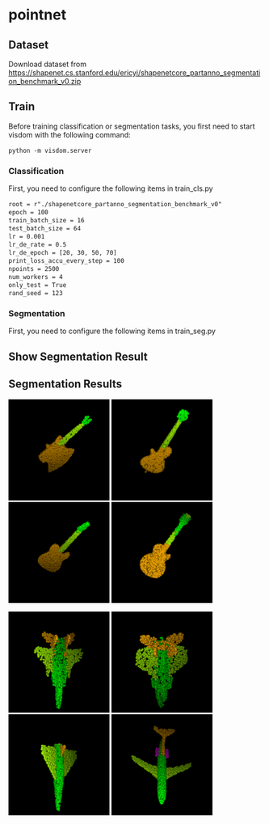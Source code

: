 # pointnet
## Dataset
Download dataset from https://shapenet.cs.stanford.edu/ericyi/shapenetcore_partanno_segmentation_benchmark_v0.zip
## Train  
Before training classification or segmentation tasks, you first need to start visdom with the following command:  
```
python -m visdom.server
```
### Classification 
First, you need to configure the following items in train_cls.py  
```
root = r"./shapenetcore_partanno_segmentation_benchmark_v0"
epoch = 100
train_batch_size = 16
test_batch_size = 64
lr = 0.001
lr_de_rate = 0.5
lr_de_epoch = [20, 30, 50, 70]
print_loss_accu_every_step = 100
npoints = 2500
num_workers = 4
only_test = True
rand_seed = 123
```
### Segmentation  
First, you need to configure the following items in train_seg.py
## Show Segmentation Result  
## Segmentation Results  
<p float="left">
  <img src="test_seg_imgs/guitar1.png" width="200" height="200"/>
  <img src="test_seg_imgs/guitar2.png" width="200" height="200"/>
  <img src="test_seg_imgs/guitar3.png" width="200" height="200"/>
  <img src="test_seg_imgs/guitar4.png" width="200" height="200"/>
</p>
<p float="left">
  <img src="test_seg_imgs/airplane1.png" width="200" height="200"/>
  <img src="test_seg_imgs/airplane2.png" width="200" height="200"/>
  <img src="test_seg_imgs/airplane3.png" width="200" height="200"/>
  <img src="test_seg_imgs/airplane4.png" width="200" height="200"/>
</p>

